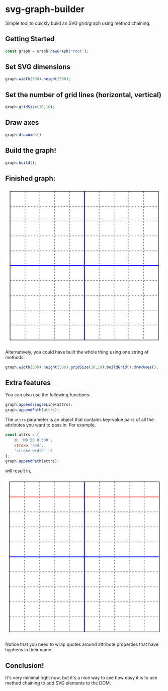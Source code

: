 # svg-graph-builder
Simple tool to quickly build an SVG grid/graph using method chaining.

## Getting Started
```javascript
const graph = Graph.newGraph('root');
```

## Set SVG dimensions
```javascript
graph.width(500).height(500);
```

## Set the number of grid lines (horizontal, vertical)
```javascript
graph.gridSize(10,10);
```

## Draw axes
```javascript
graph.drawAxes()
```

## Build the graph!
```javascript
graph.build();
```

## Finished graph:
![alt text][svg-graph]

[svg-graph]: https://github.com/inspirnathan/svg-graph-builder/blob/master/images/svg-graph.png

Alternatively, you could have built the whole thing using one string of methods:
```javascript
graph.width(500).height(500).gridSize(10,10).buildGrid().drawAxes();
```

## Extra features
You can also use the following functions: 
```javascript
graph.appendSingleLine(attrs);
graph.appendPath(attrs);
```
The `attrs` parameter is an object that contains key-value pairs of all the attributes you want to pass in. For example, 

```javascript
const attrs = {
    d: 'M0 50 H 500',
    stroke:'red',
    'stroke-width': 2
};
graph.appendPath(attrs);
```
will result in,


![alt text][appendPath]

[appendPath]: https://github.com/inspirnathan/svg-graph-builder/blob/master/images/appendPath-example.png

Notice that you need to wrap quotes around attribute properties that have hyphens in their name.

## Conclusion!
It's very minimal right now, but it's a nice way to see how easy it is to use method chaining to add SVG elements to the DOM.
